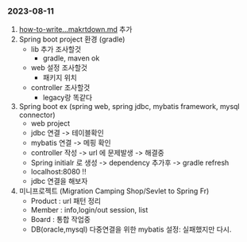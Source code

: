 ### 2023-08-11
1. [how-to-write...makrtdown.md](https://github.com/ej31/bukbu-til/tree/main/choiyunyoung/how-to-write-by-markdown.md) 추가
2. Spring boot project 환경 (gradle)
	- lib 추가 조사할것
    	- gradle, maven ok
	- web 설정 조사할것
    	- 패키지 위치
	- controller 조사할것
    	- legacy랑 똑같다
3. Spring boot ex (spring web, spring jdbc, mybatis framework, mysql connector)
	- web project
	- jdbc 연결 -> 테이블확인
	- mybatis 연결 -> 메핑 확인
	- controller 작성 -> url 에 문제발생 -> 해결중
	- Spring initialr 로 생성 -> dependency 추가후 -> gradle refresh
	- localhost:8080 !!
	- jdbc 연결을 해보자
4. 미니프로젝트 (Migration Camping Shop/Sevlet to Spring Fr)
	- Product : url 패턴 정리
	- Member : info,login/out session, list
	- Board : 통합 작업중
	- DB(oracle,mysql) 다중연결을 위한 mybatis 설정: 실패했지만 다시.